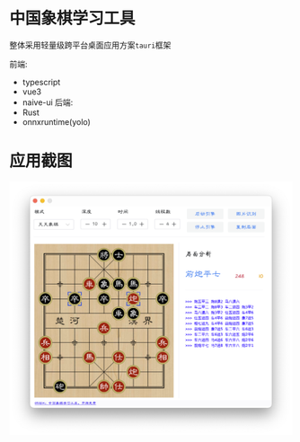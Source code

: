 # 中国象棋学习工具

整体采用轻量级跨平台桌面应用方案`tauri`框架

前端:
 - typescript
 - vue3
 - naive-ui
后端:
 - Rust
 - onnxruntime(yolo)


# 应用截图

![天天象棋](./screenshot.png)
